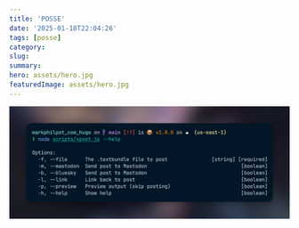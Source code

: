 ```yaml
---
title: 'POSSE'
date: '2025-01-18T22:04:26'
tags: [posse]
category: 
slug: 
summary: 
hero: assets/hero.jpg
featuredImage: assets/hero.jpg
---
```



![](assets/xpost_options.png)
